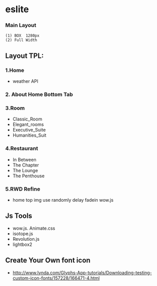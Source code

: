# eslite

### Main  Layout

```
(1) BOX  1280px
(2) Full Width 

```



## Layout TPL:
### 1.Home
* weather API
### 2. About Home Bottom Tab
### 3.Room 
* Classic_Room 
* Elegant_rooms 
* Executive_Suite 
* Humanities_Suit

### 4.Restaurant
* In Between
* The Chapter
* The Lounge
* The Penthouse


### 5.RWD Refine
* home top img use randomly delay fadein wow.js


## Js Tools
* wow.js. Animate.css
* isotope.js
* Revolution.js
* lightbox2

## Create Your Own font icon
* http://www.lynda.com/Glyphs-App-tutorials/Downloading-testing-custom-icon-fonts/157228/166471-4.html

